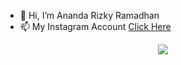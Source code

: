 - 👋 Hi, I’m Ananda Rizky Ramadhan
- 📫 My Instagram Account <a href="https://www.instagram.com/anandarizkyrm">Click Here</a>



<div align="center">
  <img src="https://github-readme-stats.vercel.app/api/top-langs/?username=anandarizky12&show_icons=true&theme=react)](https://github.com/anandarizky12/buku-tamu.git">
</div>

<!---
anandarizky12/anandarizky12 is a ✨ special ✨ repository because its `README.md` (this file) appears on your GitHub profile.
You can click the Preview link to take a look at your changes.
--->
